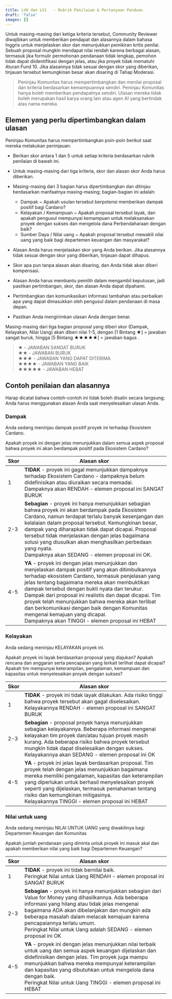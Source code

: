 ```yaml
---
title: LV0 dan LV1   - Rubrik Penilaian & Pertanyaan Panduan
draft: 'false'
images: []
---
```


Untuk masing-masing dari ketiga kriteria tersebut, Community Reviewer diwajibkan untuk memberikan pendapat dan alasannya dalam bahasa Inggris untuk menjelaskan skor dan menunjukkan pemikiran kritis penilai. Sebuah proposal mungkin mendapat nilai rendah karena berbagai alasan, termasuk jika formulir permohonan pendanaan tidak lengkap, pemohon tidak dapat diidentifikasi dengan jelas, atau jika proyek tidak mematuhi Aturan Fund 10. Jika alasannya tidak sesuai dengan skor yang diberikan, tinjauan tersebut kemungkinan besar akan disaring di Tahap Moderasi.

> Peninjau Komunitas harus mempertimbangkan dan menilai proposal dan kriteria berdasarkan kemampuannya sendiri. Peninjau Komunitas hanya boleh memberikan pendapatnya sendiri. Ulasan mereka tidak boleh merupakan hasil karya orang lain atau agen AI yang bertindak atas nama mereka.

## Elemen yang perlu dipertimbangkan dalam ulasan

Peninjau Komunitas harus mempertimbangkan poin-poin berikut saat mereka melakukan peninjauan:

- Berikan skor antara 1 dan 5 untuk setiap kriteria berdasarkan rubrik penilaian di bawah ini.

- Untuk masing-masing dari tiga kriteria, skor dan alasan skor Anda harus diberikan.

- Masing-masing dari 3 bagian harus dipertimbangkan dan ditinjau berdasarkan manfaatnya masing-masing; bagian-bagian ini adalah:

  - Dampak ~ Apakah usulan tersebut berpotensi memberikan dampak positif bagi Cardano?
  - Kelayakan / Kemampuan ~ Apakah proposal tersebut layak, dan apakah pengusul mempunyai kemampuan untuk melaksanakan proyek dengan sukses dan mengelola dana Perbendaharaan dengan baik?
  - Sumber Daya / Nilai uang ~ Apakah proposal tersebut mewakili nilai uang yang baik bagi departemen keuangan dan masyarakat?

- Alasan Anda harus menjelaskan skor yang Anda berikan. Jika alasannya tidak sesuai dengan skor yang diberikan, tinjauan dapat dihapus.

- Skor apa pun tanpa alasan akan disaring, dan Anda tidak akan diberi kompensasi.

- Alasan Anda harus membantu pemilih dalam mengambil keputusan, jadi pastikan pertimbangan, skor, dan alasan Anda dapat dipahami.

- Pertimbangkan dan komunikasikan informasi tambahan atau perbaikan apa yang dapat dimasukkan oleh pengusul dalam pendanaan di masa depan.

- Pastikan Anda mengirimkan ulasan Anda dengan benar.

Masing-masing dari tiga bagian proposal yang diberi skor (Dampak, Kelayakan, Nilai Uang) akan diberi nilai 1-5, dengan [1 Bintang ★] = jawaban sangat buruk, hingga [5 Bintang ★★★★★] = jawaban bagus .

> ★ - JAWABAN SANGAT BURUK<br> ★★ - JAWABAN BURUK<br> ★★★ - JAWABAN YANG DAPAT DITERIMA<br> ★★★★ - JAWABAN YANG BAIK<br> ★★★★★ - JAWABAN HEBAT

## Contoh penilaian dan alasannya

Harap dicatat bahwa contoh-contoh ini tidak boleh disalin secara langsung; Anda harus menggunakan alasan Anda saat menyelesaikan ulasan Anda.

### Dampak

Anda sedang meninjau dampak positif proyek ini terhadap Ekosistem Cardano.

Apakah proyek ini dengan jelas menunjukkan dalam semua aspek proposal bahwa proyek ini akan berdampak positif pada Ekosistem Cardano?

Skor | Alasan skor
--- | ---
1 | **TIDAK** - proyek ini gagal menunjukkan dampaknya terhadap Ekosistem Cardano - dampaknya belum didefinisikan atau diuraikan secara memadai.<br> Dampaknya akan RENDAH - elemen proposal ini SANGAT BURUK
2-3 | **Sebagian** - proyek ini hanya menunjukkan sebagian bahwa proyek ini akan berdampak pada Ekosistem Cardano, namun terdapat terlalu banyak kesenjangan dan kelalaian dalam proposal tersebut. Kemungkinan besar, dampak yang diharapkan tidak dapat dicapai. Proposal tersebut tidak menjelaskan dengan jelas bagaimana solusi yang diusulkan akan menghasilkan perbedaan yang nyata.<br> Dampaknya akan SEDANG - elemen proposal ini OK.
4-5 | **YA** - proyek ini dengan jelas menunjukkan dan menjelaskan dampak positif yang akan ditimbulkannya terhadap ekosistem Cardano, termasuk penjelasan yang jelas tentang bagaimana mereka akan membuktikan dampak tersebut dengan bukti nyata dan terukur. Dampak dari proposal ini realistis dan dapat dicapai. Tim proyek telah menunjukkan bahwa mereka akan terlibat dan berkomunikasi dengan baik dengan Komunitas mengenai kemajuan yang dicapai.<br> Dampaknya akan TINGGI - elemen proposal ini HEBAT

### Kelayakan

Anda sedang meninjau KELAYAKAN proyek ini.

Apakah proyek ini layak berdasarkan proposal yang diajukan? Apakah rencana dan anggaran serta pencapaian yang terkait terlihat dapat dicapai? Apakah tim mempunyai keterampilan, pengalaman, kemampuan dan kapasitas untuk menyelesaikan proyek dengan sukses?

Skor | Alasan skor
--- | ---
1 | **TIDAK** - proyek ini tidak layak dilakukan. Ada risiko tinggi bahwa proyek tersebut akan gagal diselesaikan.<br> Kelayakannya RENDAH - elemen proposal ini SANGAT BURUK
2-3 | **Sebagian** - proposal proyek hanya menunjukkan sebagian kelayakannya. Beberapa informasi mengenai kelayakan tim proyek dan/atau tujuan proyek masih kurang. Ada beberapa risiko bahwa proyek tersebut mungkin tidak dapat diselesaikan dengan sukses.<br> Kelayakannya akan SEDANG - elemen proposal ini OK
4-5 | **YA** - proyek ini jelas layak berdasarkan proposal. Tim proyek telah dengan jelas menunjukkan bagaimana mereka memiliki pengalaman, kapasitas dan keterampilan yang diperlukan untuk berhasil menyelesaikan proyek seperti yang dijelaskan, termasuk pemahaman tentang risiko dan kemungkinan mitigasinya.<br> Kelayakannya TINGGI - elemen proposal ini HEBAT

### Nilai untuk uang

Anda sedang meninjau NILAI UNTUK UANG yang diwakilinya bagi Departemen Keuangan dan Komunitas

Apakah jumlah pendanaan yang diminta untuk proyek ini masuk akal dan apakah memberikan nilai yang baik bagi Departemen Keuangan?

Skor | Alasan skor
--- | ---
1 | **TIDAK** - proyek ini tidak bernilai baik.<br> Peringkat Nilai untuk Uang RENDAH - elemen proposal ini SANGAT BURUK
2-3 | **Sebagian** - proyek ini hanya menunjukkan sebagian dari Value for Money yang dihasilkannya. Ada beberapa informasi yang hilang atau tidak jelas mengenai bagaimana ADA akan dibelanjakan dan mungkin ada beberapa masalah dalam melacak kemajuan karena pencapaiannya terlalu umum.<br> Peringkat Nilai untuk Uang adalah SEDANG - elemen proposal ini OK
4-5 | **YA** - proyek ini dengan jelas menunjukkan nilai terbaik untuk uang dan semua aspek keuangan dijelaskan dan didefinisikan dengan jelas. Tim proyek juga mampu menunjukkan bahwa mereka mempunyai keterampilan dan kapasitas yang dibutuhkan untuk mengelola dana dengan baik.<br> Peringkat Nilai untuk Uang TINGGI - elemen proposal ini HEBAT
